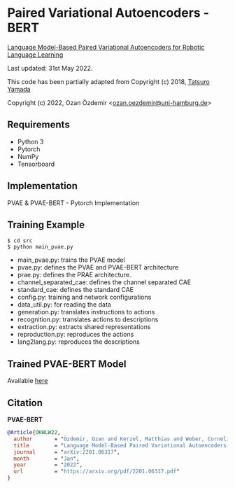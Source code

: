 # Paired Variational Autoencoders - BERT

[Language Model-Based Paired Variational Autoencoders for Robotic Language Learning](https://arxiv.org/abs/2201.06317)

Last updated: 31st May 2022.

This code has been partially adapted from Copyright (c) 2018, [Tatsuro Yamada](https://github.com/ogata-lab/PRAE/)

Copyright (c) 2022, Ozan Özdemir <<ozan.oezdemir@uni-hamburg.de>>

## Requirements
- Python 3
- Pytorch
- NumPy
- Tensorboard

## Implementation
PVAE & PVAE-BERT - Pytorch Implementation

## Training Example
```
$ cd src
$ python main_pvae.py
```
- main_pvae.py: trains the PVAE model
- pvae.py: defines the PVAE and PVAE-BERT architecture
- prae.py: defines the PRAE architecture.
- channel_separated_cae: defines the channel separated CAE
- standard_cae: defines the standard CAE
- config.py: training and network configurations
- data_util.py: for reading the data
- generation.py: translates instructions to actions
- recognition.py: translates actions to descriptions
- extraction.py: extracts shared representations
- reproduction.py: reproduces the actions
- lang2lang.py: reproduces the descriptions

## Trained PVAE-BERT Model
Available [here](https://drive.google.com/file/d/1eUz6cOm_VkT1vM0V7uRMWq6ApD_wr4B0/view)

## Citation

**PVAE-BERT**
```bibtex
@Article{OKWLW22,
  author       = "Özdemir, Ozan and Kerzel, Matthias and Weber, Cornelius and Lee, Jae Hee and Wermter, Stefan",
  title        = "Language Model-Based Paired Variational Autoencoders for Robotic Language Learning",
  journal      = "arXiv:2201.06317",
  month        = "Jan",
  year         = "2022",
  url          = "https://arxiv.org/pdf/2201.06317.pdf"
}
```
